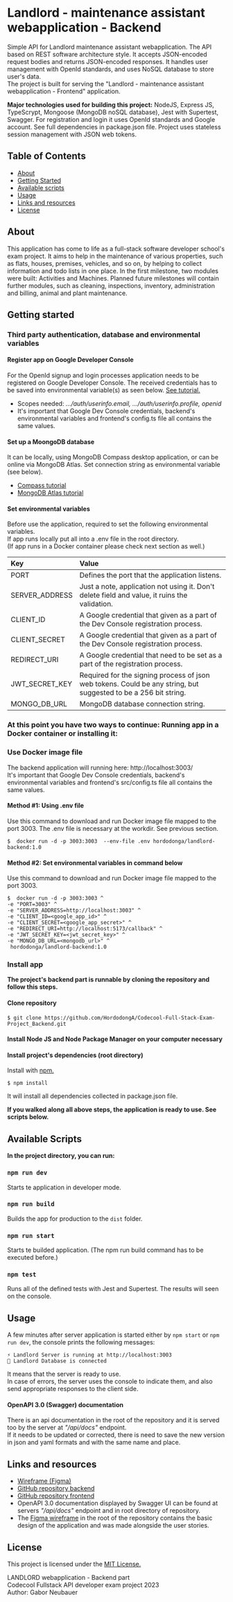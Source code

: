 # Landlord - maintenance assistant webapplication - Backend
Simple API for Landlord maintenance assistant webapplication. The API based on REST software architecture style. It accepts JSON-encoded request bodies and returns JSON-encoded responses. It handles user management with OpenId standards, and uses NoSQL database to store user's data.  
The project is built for serving the "Landlord - maintenance assistant webapplication - Frontend" application. 

**Major technologies used for building this project:** NodeJS, Express JS, TypeScrypt, Mongoose (MongoDB noSQL database), Jest with Supertest, Swagger. For registration and login it uses OpenId standards and Google account. See full dependencies in package.json file. Project uses stateless session management with JSON web tokens.


## Table of Contents
- [About](#about)
- [Getting Started](#getting-started)
- [Available scripts](#available-scripts)
- [Usage](#usage)
- [Links and resources](#links-and-resources)
- [License](#license)


## About
This application has come to life as a full-stack software developer school's exam project. It aims to help in the maintenance of various properties, such as flats, houses, premises, vehicles, and so on, by helping to collect information and todo lists in one place. In the first milestone, two modules were built: Activities and Machines. Planned future milestones will contain further modules, such as cleaning, inspections, inventory, administration and billing, animal and plant maintenance.


## Getting started
### Third party authentication, database and environmental variables
#### Register app on Google Developer Console
For the OpenId signup and login processes application needs to be registered on Google Developer Console. The received credentials has to be saved into environmental variable(s) as seen below. [See tutorial.](https://breadbutter.io/how-to-set-up-google-openid-connect/)
- Scopes needed:  _.../auth/userinfo.email,  .../auth/userinfo.profile,  openid_  
- It's important that Google Dev Console credentials, backend's environmental variables and frontend's config.ts file all contains the same values.
#### Set up a MoongoDB database
It can be locally, using MongoDB Compass desktop application, or can be online via MongoDB Atlas. Set connection string as environmental variable (see below).  
- [Compass tutorial](https://www.mongodb.com/docs/compass/current/databases/)  
- [MongoDB Atlas tutorial](https://www.mongodb.com/basics/mongodb-atlas-tutorial)  
#### Set environmental variables
Before use the application, required to set the following environmental variables.  
If app runs locally put all into a .env file in the root directory.  
(If app runs in a Docker container please check next section as well.)  

| Key             | Value                                                                                                            |
| :---            | :---                                                                                                             |
| PORT            | Defines the port that the application listens.                                                                   |
| SERVER_ADDRESS  | Just a note, application not using it. Don't delete field and value, it ruins the validation.                    |
| CLIENT_ID       | A Google credential that given as a part of the Dev Console registration process.                                |
| CLIENT_SECRET   | A Google credential that given as a part of the Dev Console registration process.                                |
| REDIRECT_URI    | A Google credential that need to be set as a part of the registration process.                                   |
| JWT_SECRET_KEY  | Required for the signing process of json web tokens. Could be any string, but suggested to be a 256 bit string.  |
| MONGO_DB_URL    | MongoDB database connection string.                                                                              |

### At this point you have two ways to continue: Running app in a Docker container or installing it:
### Use Docker image file
The backend application will running here: http://localhost:3003/  
It's important that Google Dev Console credentials, backend's environmental variables and frontend's src/config.ts file all contains the same values.  
#### Method #1: Using .env file
Use this command to download and run Docker image file mapped to the port 3003. The .env file is necessary at the workdir. See previous section.  
```
$  docker run -d -p 3003:3003  --env-file .env hordodonga/landlord-backend:1.0
```
#### Method #2: Set environmental variables in command below
Use this command to download and run Docker image file mapped to the port 3003.  
```
$  docker run -d -p 3003:3003 ^
-e "PORT=3003" ^
-e "SERVER_ADDRESS=http://localhost:3003" ^
-e "CLIENT_ID=<google_app_id>" ^
-e "CLIENT_SECRET=<google_app_secret>" ^
-e "REDIRECT_URI=http://localhost:5173/callback" ^
-e "JWT_SECRET_KEY=<jwt_secret_key>" ^
-e "MONGO_DB_URL=<mongodb_url>" ^
 hordodonga/landlord-backend:1.0
```

### Install app
**The project's backend part is runnable by cloning the repository and follow this steps.**
#### Clone repository
```
$ git clone https://github.com/HordodongA/Codecool-Full-Stack-Exam-Project_Backend.git
```
#### Install Node JS and Node Package Manager on your computer necessary
#### Install project's dependencies (root directory)
Install with [npm.](https://www.npmjs.com/)
```
$ npm install
```
It will install all dependencies collected in package.json file.  


**If you walked along all above steps, the application is ready to use. See scripts below.**


## Available Scripts
**In the project directory, you can run:**
### `npm run dev`
Starts te application in developer mode.
### `npm run build`
Builds the app for production to the `dist` folder.
### `npm run start`
Starts te builded application. (The npm run build command has to be executed before.)
### `npm test`
Runs all of the defined tests with Jest and Supertest. The results will seen on the console.


## Usage
A few minutes after server application is started either by `npm start` or `npm run dev`, the console prints the following messages:  
```
⚡️ Landlord Server is running at http://localhost:3003  
📀 Landlord Database is connected  
```
It means that the server is ready to use.  
In case of errors, the server uses the console to indicate them, and also send appropriate responses to the client side.  
#### OpenAPI 3.0 (Swagger) documentation
There is an api documentation in the root of the repository and it is served too by the server at _"/api/docs"_ endpoint.  
If it needs to be updated or corrected, there is need to save the new version in json and yaml formats and with the same name and place.


## Links and resources
* [Wireframe (Figma)](https://www.figma.com/file/TWU5SGmZQ5tDEllSZ4iMpx/HdA_Exam-Project_Wireframe_1.1?node-id=0%3A1&t=JJKIYxl5MBnpcDVP-1)  
* [GitHub repository backend](https://github.com/HordodongA/Codecool-Full-Stack-Exam-Project_Backend)  
* [GitHub repository frontend](https://github.com/HordodongA/Codecool-Full-Stack-Exam-Project_Frontend)  
* OpenAPI 3.0 documentation displayed by Swagger UI can be found at servers _"/api/docs"_ endpoint and in root directory of repository.
* The [Figma wireframe](https://www.figma.com/file/TWU5SGmZQ5tDEllSZ4iMpx/HdA_Exam-Project_Wireframe_1.2.1?type=design&node-id=0%3A1&t=1XVm9Be3pQidybrb-1) in the root of the repository contains the basic design of the application and was made alongside the user stories.  


## License
This project is licensed under the [MIT License.](https://choosealicense.com/licenses/mit/)  

LANDLORD webapplication - Backend part  
Codecool Fullstack API developer exam project 2023  
Author: Gabor Neubauer